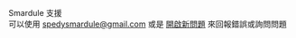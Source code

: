 Smardule 支援<br>
可以使用 spedysmardule@gmail.com 或是 [開啟新問題](https://github.com/Smardule/Support/issues) 來回報錯誤或詢問問題
